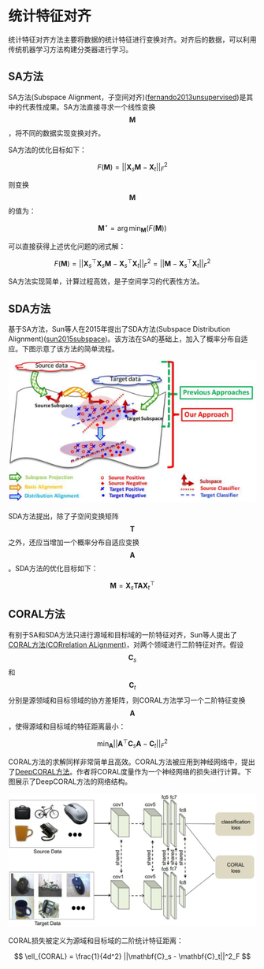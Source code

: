 # 统计特征对齐

统计特征对齐方法主要将数据的统计特征进行变换对齐。对齐后的数据，可以利用传统机器学习方法构建分类器进行学习。

## SA方法

SA方法(Subspace Alignment，子空间对齐)([fernando2013unsupervised](http://openaccess.thecvf.com/content_iccv_2013/html/Fernando_Unsupervised_Visual_Domain_2013_ICCV_paper.html))是其中的代表性成果。SA方法直接寻求一个线性变换$$\mathbf{M}$$，将不同的数据实现变换对齐。

SA方法的优化目标如下：

$$
	F(\mathbf{M}) = ||\mathbf{X}_s \mathbf{M} - \mathbf{X}_t||^2_F
$$

则变换$$\mathbf{M}$$的值为：

$$
	\mathbf{M}^\star = \arg \min_\mathbf{M} (F(\mathbf{M}))
$$

可以直接获得上述优化问题的闭式解：

$$
	F(\mathbf{M}) = ||\mathbf{X}^\top_s \mathbf{X}_s \mathbf{M} - \mathbf{X}^\top_s \mathbf{X}_t||^2_F = ||\mathbf{M} - \mathbf{X}^\top_s \mathbf{X}_t||^2_F
$$

SA方法实现简单，计算过程高效，是子空间学习的代表性方法。

## SDA方法

基于SA方法，Sun等人在2015年提出了SDA方法(Subspace Distribution Alignment)([sun2015subspace](http://www.bmva.org/bmvc/2015/papers/paper024/paper024.pdf))。该方法在SA的基础上，加入了概率分布自适应。下图示意了该方法的简单流程。

![](../../src/figures/png/fig-subspace-sda.png)

SDA方法提出，除了子空间变换矩阵$$\mathbf{T}$$之外，还应当增加一个概率分布自适应变换$$\mathbf{A}$$。SDA方法的优化目标如下：

$$
	\mathbf{M} = \mathbf{X}_s \mathbf{T} \mathbf{A} \mathbf{X}^\top_t
$$

## CORAL方法

有别于SA和SDA方法只进行源域和目标域的一阶特征对齐，Sun等人提出了[CORAL方法(CORrelation ALignment)](https://www.aaai.org/ocs/index.php/AAAI/AAAI16/paper/viewPaper/12443)，对两个领域进行二阶特征对齐。假设$$\mathbf{C}_s$$和$$\mathbf{C}_t$$分别是源领域和目标领域的协方差矩阵，则CORAL方法学习一个二阶特征变换$$\mathbf{A}$$，使得源域和目标域的特征距离最小：

$$
	\min_\mathbf{A} ||\mathbf{A}^\top \mathbf{C}_s \mathbf{A} - \mathbf{C}_t||^2_F
$$

CORAL方法的求解同样非常简单且高效。CORAL方法被应用到神经网络中，提出了[DeepCORAL方法](https://link.springer.com/chapter/10.1007/978-3-319-49409-8_35)。作者将CORAL度量作为一个神经网络的损失进行计算。下图展示了DeepCORAL方法的网络结构。

![](../../src/figures/png/fig-subspace-deepcoral.png)

CORAL损失被定义为源域和目标域的二阶统计特征距离：

$$
	\ell_{CORAL} = \frac{1}{4d^2} ||\mathbf{C}_s - \mathbf{C}_t||^2_F
$$